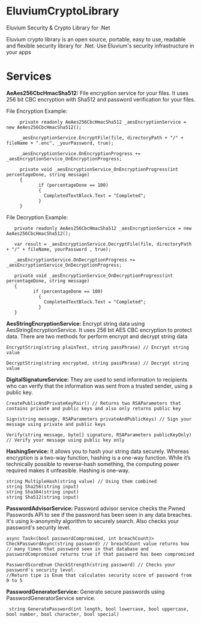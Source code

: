# EluviumCryptoLibrary
Eluvium Security &amp; Crypto Library for .Net

Eluvium crypto library is an open source, portable, easy to use, readable and flexible security library for .Net.
Use Eluvium's security infrastructure in your apps

# Services

**AeAes256CbcHmacSha512:** File encryption service for your files. It uses 256 bit CBC encryption with Sha512 and password verification for your files.

File Encryption Example:


```
     private readonly AeAes256CbcHmacSha512 _aesEncryptionService = new AeAes256CbcHmacSha512();

     _aesEncryptionService.EncryptFile(file, directoryPath + "/" + fileName + ".enc", _yourPassword, true);

     _aesEncryptionService.OnEncryptionProgress += _aesEncryptionService_OnEncryptionProgress;
     
     private void _aesEncryptionService_OnEncryptionProgress(int percentageDone, string message)
     {
            if (percentageDone == 100)
            {
              CompletedTextBlock.Text = "Completed";
            }
     }
```

File Decryption Example:

```
   private readonly AeAes256CbcHmacSha512 _aesEncryptionService = new AeAes256CbcHmacSha512();
   
   var result = _aesEncryptionService.DecryptFile(file, directoryPath + "/" + fileName, yourPassword , true);
   
   _aesEncryptionService.OnDecryptionProgress += _aesEncryptionService_OnDecryptionProgress;
   
   private void _aesEncryptionService_OnDecryptionProgress(int percentageDone, string message)
   {
          if (percentageDone == 100)
            {
              CompletedTextBlock.Text = "Completed";
            }
   }
```


**AesStringEncryptionService:** Encrypt string data using AesStringEncryptionService. It uses 256 bit AES CBC encryption to protect data. There are two methods for perform
encrypt and decrypt string data

```
EncryptString(string plainText, string passPhrase) // Encrypt string value

DecryptString(string encrypted, string passPhrase) // Decrypt string value
```


**DigitalSignatureService:**  They are used to send information to recipients who can verify that the information was sent from a trusted sender, using a public key.

```
CreatePublicAndPrivateKeyPair() // Returns two RSAParameters that contains private and public keys and also only returns public key

Sign(string message, RSAParameters privateAndPublicKeys) // Sign your message using private and public keys

Verify(string message, byte[] signature, RSAParameters publicKeyOnly) // Verify your message using public key only
```

**HashingService:** It allows you to hash your string data securely. Whereas encryption is a two-way function, hashing is a one-way function.
While it’s technically possible to reverse-hash something, the computing power required makes it unfeasible. Hashing is one-way.

```
string MultipleHash(string value) // Using them combined
string Sha256(string input)
string Sha384(string input)
string Sha512(string input)
```

**PasswordAdvisorService:** Password advisor service checks the Pwned Passwords API to see if the password has been seen in any data breaches. It's using k-anonymity
algorithm to securely search. Also checks your password's security level.

```
async Task<(bool passwordCompromised, int breachCount)> CheckPasswordAsync(string password) // breachCount value returns how 
// many times that password seen in that database and passwordCompromised returns true if that password has been compromised

PasswordScoreEnum CheckStrength(string password) // Checks your password's security level. 
//Return tipe is Enum that calculates security score of password from 0 to 5
```

**PasswordGeneratorService:** Generate secure passwords using PasswordGeneratorService service.

```
 string GeneratePassword(int length, bool lowercase, bool uppercase, bool number, bool character, bool special)
```
